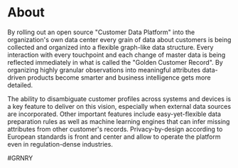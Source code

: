 # About

By rolling out an open source "Customer Data Platform" into the organization's own data center every grain of data about customers is being collected and organized into a flexible graph-like data structure. Every interaction with every touchpoint and each change of master data is being reflected immediately in what is called the "Golden Customer Record". By organizing highly granular observations into meaningful attributes data-driven products become smarter and business intelligence gets more detailed.

The ability to disambiguate customer profiles across systems and devices is a key feature to deliver on this vision, especially when external data sources are incorporated. Other important features include easy-yet-flexible data preparation rules as well as machine learning engines that can infer missing attributes from other customer's records. Privacy-by-design according to European standards is front and center and allow to operate the platform even in regulation-dense industries.

\#GRNRY  




